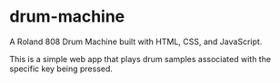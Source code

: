 # drum-machine
A Roland 808 Drum Machine built with HTML, CSS, and JavaScript.

This is a simple web app that plays drum samples associated with the specific key being pressed.
